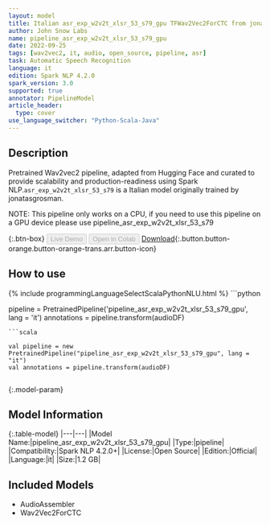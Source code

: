 ```yaml
---
layout: model
title: Italian asr_exp_w2v2t_xlsr_53_s79_gpu TFWav2Vec2ForCTC from jonatasgrosman
author: John Snow Labs
name: pipeline_asr_exp_w2v2t_xlsr_53_s79_gpu
date: 2022-09-25
tags: [wav2vec2, it, audio, open_source, pipeline, asr]
task: Automatic Speech Recognition
language: it
edition: Spark NLP 4.2.0
spark_version: 3.0
supported: true
annotator: PipelineModel
article_header:
  type: cover
use_language_switcher: "Python-Scala-Java"
---
```


## Description

Pretrained Wav2vec2  pipeline, adapted from Hugging Face and curated to provide scalability and production-readiness using Spark NLP.`asr_exp_w2v2t_xlsr_53_s79` is a Italian model originally trained by jonatasgrosman.

NOTE: This pipeline only works on a CPU, if you need to use this pipeline on a GPU device please use pipeline_asr_exp_w2v2t_xlsr_53_s79

{:.btn-box}
<button class="button button-orange" disabled>Live Demo</button>
<button class="button button-orange" disabled>Open in Colab</button>
[Download](https://s3.amazonaws.com/auxdata.johnsnowlabs.com/public/models/pipeline_asr_exp_w2v2t_xlsr_53_s79_gpu_it_4.2.0_3.0_1664085462168.zip){:.button.button-orange.button-orange-trans.arr.button-icon}

## How to use



<div class="tabs-box" markdown="1">
{% include programmingLanguageSelectScalaPythonNLU.html %}
```python

pipeline = PretrainedPipeline('pipeline_asr_exp_w2v2t_xlsr_53_s79_gpu', lang = 'it')
annotations =  pipeline.transform(audioDF)
    
```
```scala

val pipeline = new PretrainedPipeline("pipeline_asr_exp_w2v2t_xlsr_53_s79_gpu", lang = "it")
val annotations = pipeline.transform(audioDF)
    
```
</div>

{:.model-param}
## Model Information

{:.table-model}
|---|---|
|Model Name:|pipeline_asr_exp_w2v2t_xlsr_53_s79_gpu|
|Type:|pipeline|
|Compatibility:|Spark NLP 4.2.0+|
|License:|Open Source|
|Edition:|Official|
|Language:|it|
|Size:|1.2 GB|

## Included Models

- AudioAssembler
- Wav2Vec2ForCTC